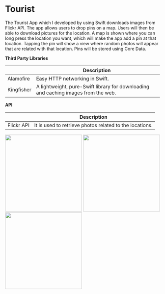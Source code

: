# Tourist 

The Tourist App which I developed by using Swift downloads images from Flickr API. The app allows users to drop pins on a map. Users will then be able to download pictures for the location.
A map is shown where you can long press the location you want, which will make the app add a pin at that location. Tapping the pin will show a view where random photos will appear that are related with that location. Pins will be stored using Core Data.


**Third Party Libraries**

|   | Description |
| ------------- | ------------- |
| Alamofire     | Easy HTTP networking in Swift.                                                      |
| Kingfisher    | A lightweight, pure-Swift library for downloading and caching images from the web.  |

**API**

|   | Description |
| ------------- | ------------- |
| Flickr API     | It is used to retrieve photos related to the locations.   |


<img src="https://user-images.githubusercontent.com/47485181/86127720-073ff600-bae9-11ea-974b-05ee138c01a0.png" width ="250" />   <img src="https://user-images.githubusercontent.com/47485181/86127731-09a25000-bae9-11ea-88b0-49c9e1bff9fd.png" width ="250" />   <img src="https://user-images.githubusercontent.com/47485181/86127740-0c9d4080-bae9-11ea-93ba-572da78c214e.png" width ="250" />


